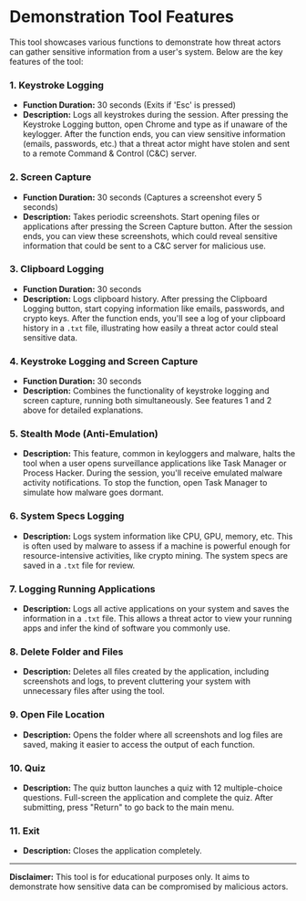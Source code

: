 # Demonstration Tool Features

This tool showcases various functions to demonstrate how threat actors can gather sensitive information from a user's system. Below are the key features of the tool:

### 1. Keystroke Logging
- **Function Duration:** 30 seconds (Exits if 'Esc' is pressed)
- **Description:** Logs all keystrokes during the session. After pressing the Keystroke Logging button, open Chrome and type as if unaware of the keylogger. After the function ends, you can view sensitive information (emails, passwords, etc.) that a threat actor might have stolen and sent to a remote Command & Control (C&C) server.

### 2. Screen Capture
- **Function Duration:** 30 seconds (Captures a screenshot every 5 seconds)
- **Description:** Takes periodic screenshots. Start opening files or applications after pressing the Screen Capture button. After the session ends, you can view these screenshots, which could reveal sensitive information that could be sent to a C&C server for malicious use.

### 3. Clipboard Logging
- **Function Duration:** 30 seconds
- **Description:** Logs clipboard history. After pressing the Clipboard Logging button, start copying information like emails, passwords, and crypto keys. After the function ends, you'll see a log of your clipboard history in a `.txt` file, illustrating how easily a threat actor could steal sensitive data.

### 4. Keystroke Logging and Screen Capture
- **Function Duration:** 30 seconds
- **Description:** Combines the functionality of keystroke logging and screen capture, running both simultaneously. See features 1 and 2 above for detailed explanations.

### 5. Stealth Mode (Anti-Emulation)
- **Description:** This feature, common in keyloggers and malware, halts the tool when a user opens surveillance applications like Task Manager or Process Hacker. During the session, you'll receive emulated malware activity notifications. To stop the function, open Task Manager to simulate how malware goes dormant.

### 6. System Specs Logging
- **Description:** Logs system information like CPU, GPU, memory, etc. This is often used by malware to assess if a machine is powerful enough for resource-intensive activities, like crypto mining. The system specs are saved in a `.txt` file for review.

### 7. Logging Running Applications
- **Description:** Logs all active applications on your system and saves the information in a `.txt` file. This allows a threat actor to view your running apps and infer the kind of software you commonly use.

### 8. Delete Folder and Files
- **Description:** Deletes all files created by the application, including screenshots and logs, to prevent cluttering your system with unnecessary files after using the tool.

### 9. Open File Location
- **Description:** Opens the folder where all screenshots and log files are saved, making it easier to access the output of each function.

### 10. Quiz
- **Description:** The quiz button launches a quiz with 12 multiple-choice questions. Full-screen the application and complete the quiz. After submitting, press "Return" to go back to the main menu.

### 11. Exit
- **Description:** Closes the application completely.

---

**Disclaimer:** This tool is for educational purposes only. It aims to demonstrate how sensitive data can be compromised by malicious actors.
